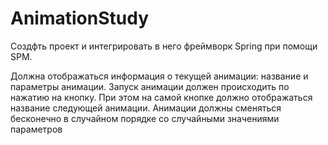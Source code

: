 # AnimationStudy

Создфть проект и интегрировать в него фреймворк Spring при помощи SPM.

Должна отображаться информация о текущей анимации: название и параметры анимации.
Запуск анимации должен происходить по нажатию на кнопку. При этом на самой кнопке должно отображаться название следующей анимации.
Анимации должны сменяться бесконечно в случайном порядке со случайными значениями параметров
